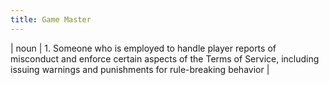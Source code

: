 ```yaml
---
title: Game Master
---
```

| noun | 1.  	Someone who is employed to handle player reports of misconduct and enforce certain aspects of the Terms of Service, including issuing warnings and punishments for rule-breaking behavior	|